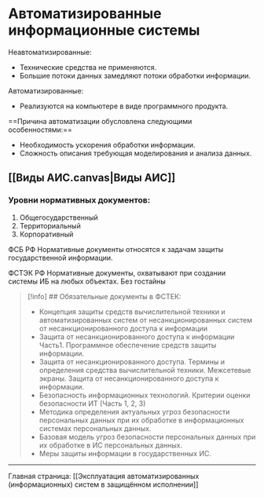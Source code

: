 
# Автоматизированные информационные системы

Неавтоматизированные:
+ Технические средства не применяются.
+ Большие потоки данных замедляют потоки обработки информации.

Автоматизированные:
+ Реализуются на компьютере в виде программного продукта.

==Причина автоматизации обусловлена следующими особенностями:==
+ Необходимость ускорения обработки информации.
+ Сложность описания требующая моделирования и анализа данных.

## [[Виды АИС.canvas|Виды АИС]]

### Уровни нормативных документов:
1. Общегосударственный
2. Территориальный
3. Корпоративный

ФСБ РФ
	Нормативные документы относятся к задачам защиты государственной информации.

ФСТЭК РФ
	Нормативные документы, охватывают при создании системы ИБ на любых объектах. Без гостайны

> [!info] ## Обязательные документы в ФСТЕК:
>  + Концепция защиты средств вычислительной техники и автоматизированных систем от несанкционированных систем от несанкционированного доступа к информации
>  + Защита от несанкционированного доступа к информации Часть1. Программное обеспечение средств защиты информации.
>  + Защита от несанкционированного доступа. Термины и определения средства вычислительной техники. Межсетевые экраны. Защита от несанкционированного доступа к информации.
>  + Безопасность информационных технологий. Критерии оценки безопасности ИТ (Часть 1, 2, 3)
>  + Методика определения актуальных угроз безопасности персональных данных при их обработке в информационных системах персональных данных.
>  + Базовая модель угроз безопасности персональных данных при их обработке в ИС персональных данных.
>  + Меры защиты информации в государственных ИС.

-----

Главная страница:
[[Эксплуатация автоматизированных (информационных) систем в защищённом исполнении]]
